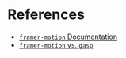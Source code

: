 # References

- [`framer-motion` Documentation](https://www.framer.com/motion/)
- [`framer-motion` vs. `gasp`](https://medium.com/codex/you-should-pick-only-one-framer-motion-vs-gsap-9c4352f571a4)


